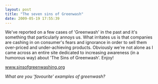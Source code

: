 ```yaml
---
layout: post
title: "The seven sins of Greenwash"
date: 2009-05-19 17:55:39
---
```


We've reported on a few cases of 'Greenwash' in the past and it's something that particularly annoys us. What irritates us is that companies are cashing in on consumer's fears and ignorance in order to sell them over-priced and under-achieving products. Obviously we're not alone as I came across an entire site dedicated to increasing awareness (in a humorous way) about 'The Sins of Greenwash'. Enjoy!

<a href="http://sinsofgreenwashing.org/" target="_blank">www.sinsofgreenwashing.org</a>

*What are you 'favourite' examples of greenwash?*